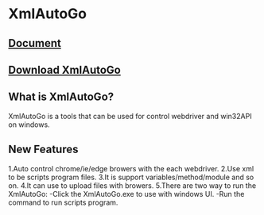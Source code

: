 # XmlAutoGo

## <a href="#">Document</a>

## <a href="#">Download XmlAutoGo</a>

## What is XmlAutoGo?
XmlAutoGo is a tools that can be used for control webdriver and win32API on windows.

## New Features
 1.Auto control chrome/ie/edge browers with the each webdriver.
 2.Use xml to be scripts program files.
 3.It is support variables/method/module and so on.
 4.It can use to upload files with browers.
 5.There are two way to run the XmlAutoGo:
   -Click the XmlAutoGo.exe to use with windows UI.
   -Run the command to run scripts program.
   